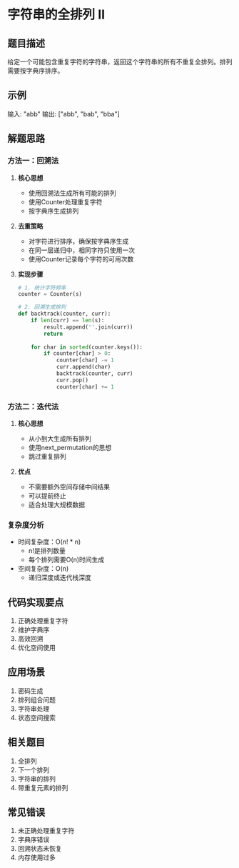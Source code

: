 # 字符串的全排列 II

## 题目描述
给定一个可能包含重复字符的字符串，返回这个字符串的所有不重复全排列。排列需要按字典序排序。

## 示例
输入: "abb"
输出: ["abb", "bab", "bba"]

## 解题思路

### 方法一：回溯法
1. **核心思想**
   - 使用回溯法生成所有可能的排列
   - 使用Counter处理重复字符
   - 按字典序生成排列

2. **去重策略**
   - 对字符进行排序，确保按字典序生成
   - 在同一层递归中，相同字符只使用一次
   - 使用Counter记录每个字符的可用次数

3. **实现步骤**
   ```python
   # 1. 统计字符频率
   counter = Counter(s)
   
   # 2. 回溯生成排列
   def backtrack(counter, curr):
       if len(curr) == len(s):
           result.append(''.join(curr))
           return
           
       for char in sorted(counter.keys()):
           if counter[char] > 0:
               counter[char] -= 1
               curr.append(char)
               backtrack(counter, curr)
               curr.pop()
               counter[char] += 1
   ```

### 方法二：迭代法
1. **核心思想**
   - 从小到大生成所有排列
   - 使用next_permutation的思想
   - 跳过重复排列

2. **优点**
   - 不需要额外空间存储中间结果
   - 可以提前终止
   - 适合处理大规模数据

### 复杂度分析
- 时间复杂度：O(n! * n)
  - n!是排列数量
  - 每个排列需要O(n)时间生成
- 空间复杂度：O(n)
  - 递归深度或迭代栈深度

## 代码实现要点
1. 正确处理重复字符
2. 维护字典序
3. 高效回溯
4. 优化空间使用

## 应用场景
1. 密码生成
2. 排列组合问题
3. 字符串处理
4. 状态空间搜索

## 相关题目
1. 全排列
2. 下一个排列
3. 字符串的排列
4. 带重复元素的排列

## 常见错误
1. 未正确处理重复字符
2. 字典序错误
3. 回溯状态未恢复
4. 内存使用过多 